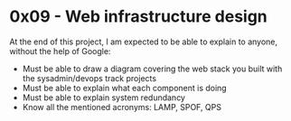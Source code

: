 # 0x09 - Web infrastructure design

At the end of this project, I am expected to be able to explain to anyone, without the help of Google:
* Must be able to draw a diagram covering the web stack you built with the sysadmin/devops track projects
* Must be able to explain what each component is doing
* Must be able to explain system redundancy
* Know all the mentioned acronyms: LAMP, SPOF, QPS
